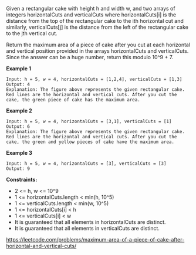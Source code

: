 Given a rectangular cake with height h and width w, and two arrays of integers horizontalCuts and verticalCuts where horizontalCuts[i] is the distance from the top of the rectangular cake to the ith horizontal cut and similarly, verticalCuts[j] is the distance from the left of the rectangular cake to the jth vertical cut.

Return the maximum area of a piece of cake after you cut at each horizontal and vertical position provided in the arrays horizontalCuts and verticalCuts. Since the answer can be a huge number, return this modulo 10^9 + 7.

**Example 1**

```
Input: h = 5, w = 4, horizontalCuts = [1,2,4], verticalCuts = [1,3]
Output: 4 
Explanation: The figure above represents the given rectangular cake. Red lines are the horizontal and vertical cuts. After you cut the cake, the green piece of cake has the maximum area.
```

**Example 2**

```
Input: h = 5, w = 4, horizontalCuts = [3,1], verticalCuts = [1]
Output: 6
Explanation: The figure above represents the given rectangular cake. Red lines are the horizontal and vertical cuts. After you cut the cake, the green and yellow pieces of cake have the maximum area.
```

**Example 3**

```
Input: h = 5, w = 4, horizontalCuts = [3], verticalCuts = [3]
Output: 9
```

**Constraints:**

* 2 <= h, w <= 10^9
* 1 <= horizontalCuts.length < min(h, 10^5)
* 1 <= verticalCuts.length < min(w, 10^5)
* 1 <= horizontalCuts[i] < h
* 1 <= verticalCuts[i] < w
* It is guaranteed that all elements in horizontalCuts are distinct.
* It is guaranteed that all elements in verticalCuts are distinct.

https://leetcode.com/problems/maximum-area-of-a-piece-of-cake-after-horizontal-and-vertical-cuts/
